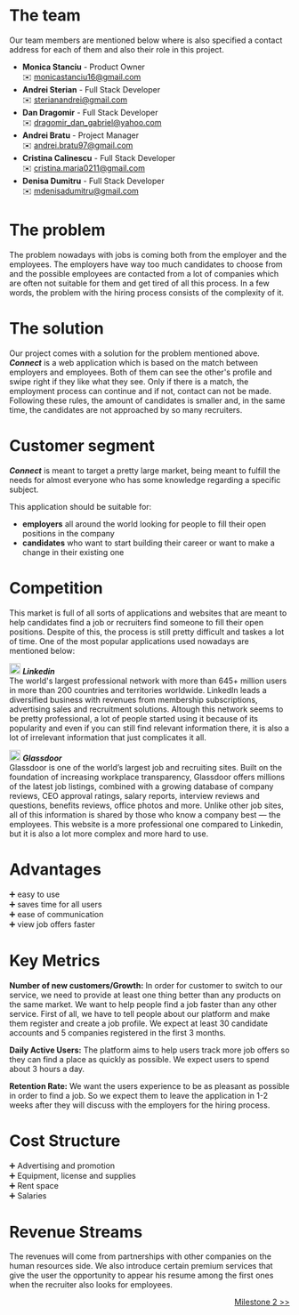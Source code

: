 # The team 

Our team members are mentioned below where is also specified a contact address for each of them and also their role in this project. 
* **Monica Stanciu** - Product Owner  
:envelope: monicastanciu16@gmail.com
* **Andrei Sterian** - Full Stack Developer  
:envelope: sterianandrei@gmail.com
* **Dan Dragomir** - Full Stack Developer  
:envelope: dragomir_dan_gabriel@yahoo.com
* **Andrei Bratu** - Project Manager  
:envelope: andrei.bratu97@gmail.com
* **Cristina Calinescu** - Full Stack Developer  
:envelope: cristina.maria0211@gmail.com
* **Denisa Dumitru** - Full Stack Developer  
:envelope: mdenisadumitru@gmail.com

# The problem

The problem nowadays with jobs is coming both from the employer and the employees. The employers have way too much candidates to choose from and the possible employees are contacted from a lot of companies which are often not suitable for them and get tired of all this process. In a few words, the problem with the hiring process consists of the complexity of it.

# The solution

Our project comes with a solution for the problem mentioned above.  
***Connect*** is a web application which is based on the match between employers and employees. Both of them can see the other's profile and swipe right if they like what they see. Only if there is a match, the employment process can continue and if not, contact can not be made. Following these rules, the amount of candidates is smaller and, in the same time, the candidates are not approached by so many recruiters.

# Customer segment

***Connect*** is meant to target a pretty large market, being meant to fulfill the needs for almost everyone who has some knowledge regarding a specific subject.  

This application should be suitable for:
* **employers** all around the world looking for people to fill their open positions in the company
* **candidates** who want to start building their career or want to make a change in their existing one

# Competition

This market is full of all sorts of applications and websites that are meant to help candidates find a job or recruiters find someone to fill their open positions. Despite of this, the process is still pretty difficult and taskes a lot of time. One of the most popular applications used nowadays are mentioned below:  

<img src="/connect.github.io/images/linkedin.png" alt="Linkedin" width="20" height="20"> ***Linkedin***  
The world's largest professional network with more than 645+ million users in more than 200 countries and territories worldwide. LinkedIn leads a diversified business with revenues from membership subscriptions, advertising sales and recruitment solutions. Altough this network seems to be pretty professional, a lot of people started using it because of its popularity and even if you can still find relevant information there, it is also a lot of irrelevant information that just complicates it all.  

<img src="/connect.github.io/images/glassdoor.png" alt="Glassdoor" width="20" height="20"> ***Glassdoor***  
Glassdoor is one of the world’s largest job and recruiting sites. Built on the foundation of increasing workplace transparency, Glassdoor offers millions of the latest job listings, combined with a growing database of company reviews, CEO approval ratings, salary reports, interview reviews and questions, benefits reviews, office photos and more. Unlike other job sites, all of this information is shared by those who know a company best — the employees. This website is a more professional one compared to Linkedin, but it is also a lot more complex and more hard to use. 


# Advantages

:heavy_plus_sign: easy to use  
:heavy_plus_sign: saves time for all users  
:heavy_plus_sign: ease of communication               
:heavy_plus_sign: view job offers faster


# Key Metrics

**Number of new customers/Growth:** In order for customer to switch to our service, we need to provide at least one thing better than any products on the same market. We want to help people find a job faster than any other service. First of all, we have to tell people about our platform and make them register and create a job profile. We expect at least 30 candidate accounts and 5 companies registered in the first 3 months.

**Daily Active Users:** The platform aims to help users track more job offers so they can find a place as quickly as possible. We expect users to spend about 3 hours a day.
 
**Retention Rate:**  We want the users experience to be as pleasant as possible in order to find a job. So we expect them to leave the application in 1-2 weeks after they will discuss with the employers for the hiring process. 

# Cost Structure

:heavy_plus_sign: Advertising and promotion  
:heavy_plus_sign: Equipment, license and supplies  
:heavy_plus_sign: Rent space  
:heavy_plus_sign: Salaries

# Revenue Streams

The revenues will come from partnerships with other companies on the human resources side. We also introduce certain premium services that give the user the opportunity to appear his resume among the first ones when the recruiter also looks for employees.

<div style="text-align: right"> <a href="milestone2.html" target="_blank"> Milestone 2 >> </a>  </div>
